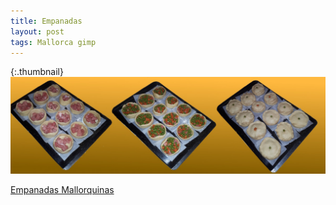```yaml
---
title: Empanadas
layout: post
tags: Mallorca gimp
---
```


{:.thumbnail}
[![Empanadas process](/resources/2020-04-05-empanadas.jpg)](/resources/2020-04-05-empanadas.jpg)

[Empanadas Mallorquinas](https://www.youtube.com/watch?v=fK-Tqqe1vTc)


